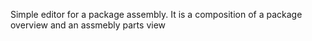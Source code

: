 Simple editor for a package assembly.
It is a composition of a package overview and an assmebly parts view